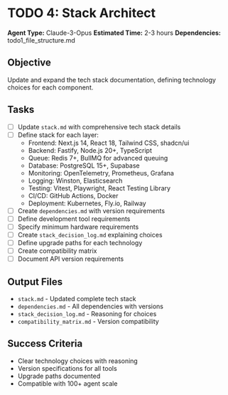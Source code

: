 # TODO 4: Stack Architect
**Agent Type:** Claude-3-Opus
**Estimated Time:** 2-3 hours
**Dependencies:** todo1_file_structure.md

## Objective
Update and expand the tech stack documentation, defining technology choices for each component.

## Tasks
- [ ] Update `stack.md` with comprehensive tech stack details
- [ ] Define stack for each layer:
  - Frontend: Next.js 14, React 18, Tailwind CSS, shadcn/ui
  - Backend: Fastify, Node.js 20+, TypeScript
  - Queue: Redis 7+, BullMQ for advanced queuing
  - Database: PostgreSQL 15+, Supabase
  - Monitoring: OpenTelemetry, Prometheus, Grafana
  - Logging: Winston, Elasticsearch
  - Testing: Vitest, Playwright, React Testing Library
  - CI/CD: GitHub Actions, Docker
  - Deployment: Kubernetes, Fly.io, Railway
- [ ] Create `dependencies.md` with version requirements
- [ ] Define development tool requirements
- [ ] Specify minimum hardware requirements
- [ ] Create `stack_decision_log.md` explaining choices
- [ ] Define upgrade paths for each technology
- [ ] Create compatibility matrix
- [ ] Document API version requirements

## Output Files
- `stack.md` - Updated complete tech stack
- `dependencies.md` - All dependencies with versions
- `stack_decision_log.md` - Reasoning for choices
- `compatibility_matrix.md` - Version compatibility

## Success Criteria
- Clear technology choices with reasoning
- Version specifications for all tools
- Upgrade paths documented
- Compatible with 100+ agent scale